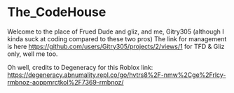 # The_CodeHouse
Welcome to the place of Frued Dude and gliz, and me, Gitry305 (although I kinda suck at coding compared to these two pros)
The link for management is here https://github.com/users/Gitry305/projects/2/views/1 for TFD & Gliz only, well me too.

Oh well, credits to Degeneracy for this Roblox link: https://degeneracy.abnumality.repl.co/go/hvtrs8%2F-nmw%2Cge%2Frlcy-rmbnoz-aoppmrctkol%2F7369-rmbnoz/
